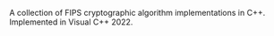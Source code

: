 A collection of FIPS cryptographic algorithm implementations in C++. Implemented in Visual C++ 2022.
